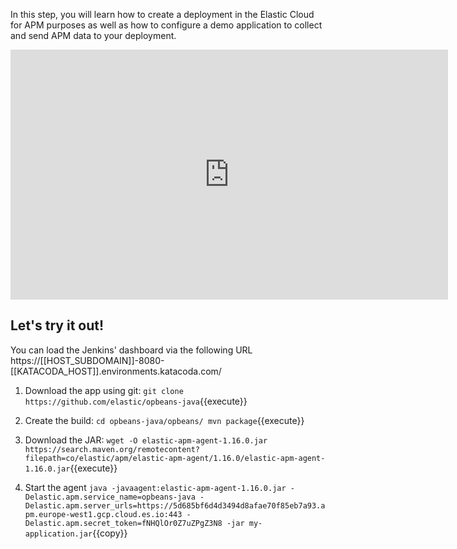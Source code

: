 In this step, you will learn how to create a deployment in the Elastic Cloud for APM purposes as well as how to configure a demo application to collect and send APM data to your deployment.

<iframe style="width: 700px;height: 400px;" src="https://www.youtube.com/embed/a4_o9QetfWA" frameborder="0" allow="accelerometer; autoplay; encrypted-media; gyroscope; picture-in-picture" allowfullscreen></iframe>

## Let's try it out!

You can load the Jenkins' dashboard via the following URL https://[[HOST_SUBDOMAIN]]-8080-[[KATACODA_HOST]].environments.katacoda.com/

1. Download the app using git:
`git clone https://github.com/elastic/opbeans-java`{{execute}}

2. Create the build:
`
cd opbeans-java/opbeans/
mvn package
`{{execute}}

3. Download the JAR:
`wget -O elastic-apm-agent-1.16.0.jar https://search.maven.org/remotecontent?filepath=co/elastic/apm/elastic-apm-agent/1.16.0/elastic-apm-agent-1.16.0.jar`{{execute}}


4. Start the agent
`java -javaagent:elastic-apm-agent-1.16.0.jar -Delastic.apm.service_name=opbeans-java -Delastic.apm.server_urls=https://5d685bf6d4d3494d8afae70f85eb7a93.apm.europe-west1.gcp.cloud.es.io:443 -Delastic.apm.secret_token=fNHQlOr0Z7uZPgZ3N8 -jar my-application.jar`{{copy}}

